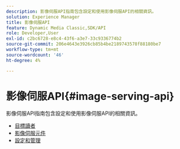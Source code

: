 ```yaml
---
description: 影像伺服API指南包含設定和使用影像伺服API的相關資訊。
solution: Experience Manager
title: 影像伺服API
feature: Dynamic Media Classic,SDK/API
role: Developer,User
exl-id: c2bc6728-e8c4-43f6-a3e7-33c9336774b2
source-git-commit: 206e4643e3926cb85b4be2189743578f88180be7
workflow-type: tm+mt
source-wordcount: '46'
ht-degree: 4%

---
```


# 影像伺服API{#image-serving-api}

影像伺服API指南包含設定和使用影像伺服API的相關資訊。

* [目標讀者](c-intended-audience.md)
* [影像伺服元件](r-components.md)
* [設定和管理](c-configuration-and-administration/c-configuration-and-administration.md)
